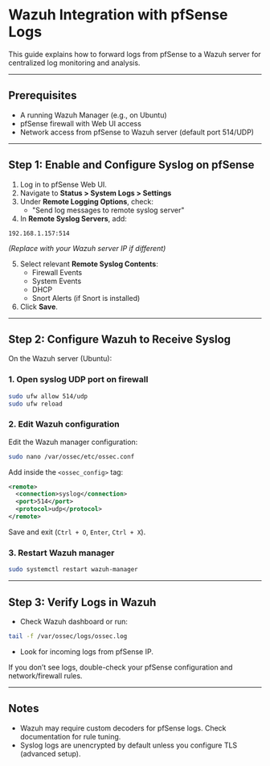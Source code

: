 # Wazuh Integration with pfSense Logs

This guide explains how to forward logs from pfSense to a Wazuh server for centralized log monitoring and analysis.

---

## Prerequisites

- A running Wazuh Manager (e.g., on Ubuntu)
- pfSense firewall with Web UI access
- Network access from pfSense to Wazuh server (default port 514/UDP)

---

## Step 1: Enable and Configure Syslog on pfSense

1. Log in to pfSense Web UI.
2. Navigate to **Status > System Logs > Settings**
3. Under **Remote Logging Options**, check:
   - "Send log messages to remote syslog server"
4. In **Remote Syslog Servers**, add:
```
192.168.1.157:514
```
*(Replace with your Wazuh server IP if different)*

5. Select relevant **Remote Syslog Contents**:
   - Firewall Events
   - System Events
   - DHCP
   - Snort Alerts (if Snort is installed)
6. Click **Save**.

---

## Step 2: Configure Wazuh to Receive Syslog

On the Wazuh server (Ubuntu):

### 1. Open syslog UDP port on firewall

```bash
sudo ufw allow 514/udp
sudo ufw reload
```

### 2. Edit Wazuh configuration

Edit the Wazuh manager configuration:

```bash
sudo nano /var/ossec/etc/ossec.conf
```

Add inside the `<ossec_config>` tag:

```xml
<remote>
  <connection>syslog</connection>
  <port>514</port>
  <protocol>udp</protocol>
</remote>
```

Save and exit (`Ctrl + O`, `Enter`, `Ctrl + X`).

### 3. Restart Wazuh manager

```bash
sudo systemctl restart wazuh-manager
```

---

## Step 3: Verify Logs in Wazuh

- Check Wazuh dashboard or run:
```bash
tail -f /var/ossec/logs/ossec.log
```
- Look for incoming logs from pfSense IP.

If you don’t see logs, double-check your pfSense configuration and network/firewall rules.

---

## Notes

- Wazuh may require custom decoders for pfSense logs. Check documentation for rule tuning.
- Syslog logs are unencrypted by default unless you configure TLS (advanced setup).